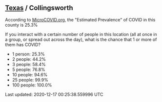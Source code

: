 
## [Texas](/united-states/texas) / Collingsworth

According to [MicroCOVID.org](http://microcovid.org),
the "Estimated Prevalence" of COVID in this county is 25.3%

If you interact with a certain number of people in this location
(all at once in a group, or spread out across the day), what is the chance that
1 or more of them has COVID?

- 1 person: 25.3%
- 2 people: 44.2%
- 3 people: 58.4%
- 5 people: 76.8%
- 10 people: 94.6%
- 25 people: 99.9%
- 100 people: 100.0%

Last updated: 2020-12-17 00:25:38.559996 UTC
